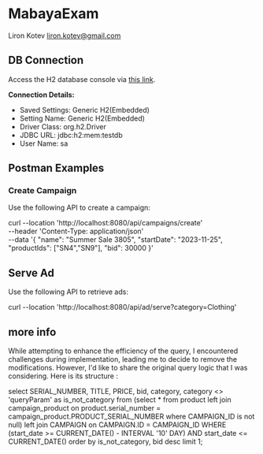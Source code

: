 # MabayaExam

Liron Kotev
liron.kotev@gmail.com

## DB Connection

Access the H2 database console via [this link](http://localhost:8080/h2-console/login.jsp?jsessionid=93333441b811bcf1004f46290f6a9efa).

**Connection Details:**
- Saved Settings: Generic H2(Embedded)
- Setting Name: Generic H2(Embedded)
- Driver Class: org.h2.Driver
- JDBC URL: jdbc:h2:mem:testdb
- User Name: sa

## Postman Examples

### Create Campaign

Use the following API to create a campaign:

curl --location 'http://localhost:8080/api/campaigns/create' \
--header 'Content-Type: application/json' \
--data '{
"name": "Summer Sale 3805",
"startDate": "2023-11-25",
"productIds": ["SN4","SN9"],
"bid": 30000
}'

## Serve Ad

Use the following API to retrieve ads:

curl --location 'http://localhost:8080/api/ad/serve?category=Clothing'


## more info

While attempting to enhance the efficiency of the query, I encountered challenges 
during implementation, leading me to decide to remove the modifications. 
However, I'd like to share the original query logic that I was considering. 
Here is its structure :

select SERIAL_NUMBER, TITLE, PRICE, bid, category, category <> 'queryParam'  as is_not_category from
(select *   from product
left join  campaign_product
on product.serial_number = campaign_product.PRODUCT_SERIAL_NUMBER
where CAMPAIGN_ID is not null)
left join CAMPAIGN
on CAMPAIGN.ID = CAMPAIGN_ID
WHERE (start_date >= CURRENT_DATE() - INTERVAL '10' DAY) AND  start_date <= CURRENT_DATE()
order by is_not_category, bid desc
limit 1;


